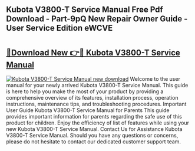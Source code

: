 ## Kubota V3800-T Service Manual Free Pdf Download - Part-9pQ New Repair Owner Guide - User Service Edition eWCVE

# <h2><a href="http://bc91752.oget.top/?id=Kubota+V3800-T+Service+Manual">🔗Download New 👉🔴 Kubota V3800-T Service Manual</a></h2>

[![Kubota V3800-T Service Manual new download](https://i.imgur.com/5g1atiW.png)](http://bc91752.oget.top/?id=Kubota+V3800-T+Service+Manual)
Welcome to the user manual for your newly arrived Kubota V3800-T Service Manual. This guide is here to help you make the most of your product by providing a comprehensive overview of its features, installation process, operation instructions, maintenance tips, and troubleshooting procedures. Important User Guide Kubota V3800-T Service Manual for Parents This guide provides important information for parents regarding the safe use of this product for children. Enjoy the efficiency of list of features while using your new Kubota V3800-T Service Manual. Contact Us for Assistance Kubota V3800-T Service Manual. Should you have any questions or concerns, please do not hesitate to contact our dedicated customer support team.
